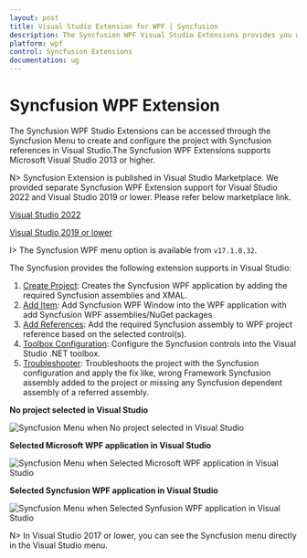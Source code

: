 ```yaml
---
layout: post
title: Visual Studio Extension for WPF | Syncfusion
description: The Syncfusion WPF Visual Studio Extensions provides you with quick access to Project Templates to create or configure the WPF Application.
platform: wpf
control: Syncfusion Extensions
documentation: ug
---
```


# Syncfusion WPF Extension

The Syncfusion WPF Studio Extensions can be accessed through the Syncfusion Menu to create and configure the project with Syncfusion references in Visual Studio.The Syncfusion WPF Extensions supports Microsoft Visual Studio 2013 or higher.

N> Syncfusion Extension is published in Visual Studio Marketplace. We provided separate Syncfusion WPF Extension support for Visual Studio 2022 and Visual Studio 2019 or lower. Please refer below marketplace link.

[Visual Studio 2022](https://marketplace.visualstudio.com/items?itemName=SyncfusionInc.WPFVSExtension)

[Visual Studio 2019 or lower](https://marketplace.visualstudio.com/items?itemName=SyncfusionInc.WPFExtension)

I> The Syncfusion WPF menu option is available from `v17.1.0.32`.

The Syncfusion provides the following extension supports in Visual Studio:

1.	[Create Project](https://help.syncfusion.com/wpf/visual-studio-integration/create-project): Creates the Syncfusion WPF application by adding the required Syncfusion assemblies and XMAL.
2.	[Add Item](https://help.syncfusion.com/wpf/visual-studio-integration/add-item): Add Syncfusion WPF Window into the WPF application with add Syncfusion WPF assemblies/NuGet packages
3.	[Add References](https://help.syncfusion.com/wpf/visual-studio-integration/add-references): Add the required Syncfusion assembly to WPF project reference based on the selected control(s).
4.	[Toolbox Configuration](https://help.syncfusion.com/wpf/visual-studio-integration/toolbox-configuration): Configure the Syncfusion controls into the Visual Studio .NET toolbox.
5.	[Troubleshooter](https://help.syncfusion.com/wpf/visual-studio-integration/troubleshooting): Troubleshoots the project with the Syncfusion configuration and apply the fix like, wrong Framework Syncfusion assembly added to the project or missing any Syncfusion dependent assembly of a referred assembly.

**No project selected in Visual Studio**

![Syncfusion Menu when No project selected in Visual Studio](Overview-images/Syncfusion_Menu_OverView1.png)

**Selected Microsoft WPF application in Visual Studio**

![Syncfusion Menu when Selected Microsoft WPF application in Visual Studio](Overview-images/Syncfusion_Menu_OverView2.png)

**Selected Syncfusion WPF application in Visual Studio**

![Syncfusion Menu when Selected Synfusion WPF application in Visual Studio](Overview-images/Syncfusion_Menu_OverView3.png)

N> In Visual Studio 2017 or lower, you can see the Syncfusion menu directly in the Visual Studio menu.
